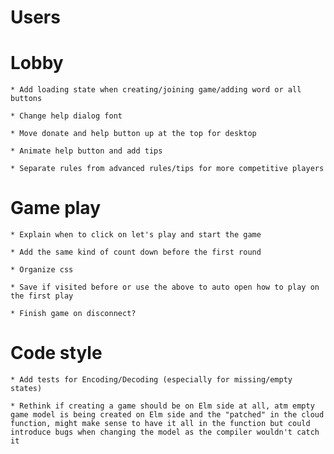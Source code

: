 # Users

# Lobby

    * Add loading state when creating/joining game/adding word or all buttons

    * Change help dialog font

    * Move donate and help button up at the top for desktop

    * Animate help button and add tips

    * Separate rules from advanced rules/tips for more competitive players

# Game play

    * Explain when to click on let's play and start the game

    * Add the same kind of count down before the first round

    * Organize css

    * Save if visited before or use the above to auto open how to play on the first play

    * Finish game on disconnect?

# Code style

    * Add tests for Encoding/Decoding (especially for missing/empty states)

    * Rethink if creating a game should be on Elm side at all, atm empty game model is being created on Elm side and the "patched" in the cloud function, might make sense to have it all in the function but could introduce bugs when changing the model as the compiler wouldn't catch it
